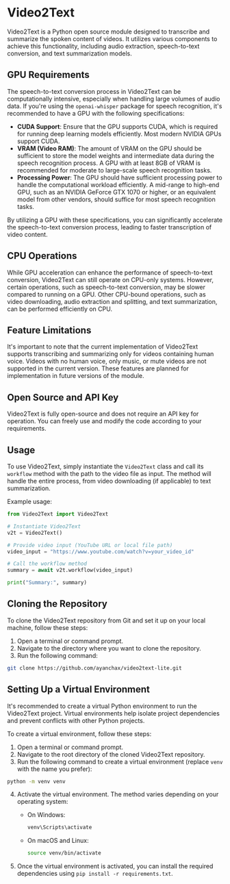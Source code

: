 # Video2Text

Video2Text is a Python open source module designed to transcribe and summarize the spoken content of videos. It utilizes various components to achieve this functionality, including audio extraction, speech-to-text conversion, and text summarization models.

## GPU Requirements

The speech-to-text conversion process in Video2Text can be computationally intensive, especially when handling large volumes of audio data. If you're using the `openai-whisper` package for speech recognition, it's recommended to have a GPU with the following specifications:

- **CUDA Support**: Ensure that the GPU supports CUDA, which is required for running deep learning models efficiently. Most modern NVIDIA GPUs support CUDA.
- **VRAM (Video RAM)**: The amount of VRAM on the GPU should be sufficient to store the model weights and intermediate data during the speech recognition process. A GPU with at least 8GB of VRAM is recommended for moderate to large-scale speech recognition tasks.
- **Processing Power**: The GPU should have sufficient processing power to handle the computational workload efficiently. A mid-range to high-end GPU, such as an NVIDIA GeForce GTX 1070 or higher, or an equivalent model from other vendors, should suffice for most speech recognition tasks.

By utilizing a GPU with these specifications, you can significantly accelerate the speech-to-text conversion process, leading to faster transcription of video content.

## CPU Operations

While GPU acceleration can enhance the performance of speech-to-text conversion, Video2Text can still operate on CPU-only systems. However, certain operations, such as speech-to-text conversion, may be slower compared to running on a GPU. Other CPU-bound operations, such as video downloading, audio extraction and splitting, and text summarization, can be performed efficiently on CPU.

## Feature Limitations

It's important to note that the current implementation of Video2Text supports transcribing and summarizing only for videos containing human voice. Videos with no human voice, only music, or mute videos are not supported in the current version. These features are planned for implementation in future versions of the module.

## Open Source and API Key

Video2Text is fully open-source and does not require an API key for operation. You can freely use and modify the code according to your requirements.

## Usage

To use Video2Text, simply instantiate the `Video2Text` class and call its `workflow` method with the path to the video file as input. The method will handle the entire process, from video downloading (if applicable) to text summarization.

Example usage:
```python
from Video2Text import Video2Text

# Instantiate Video2Text
v2t = Video2Text()

# Provide video input (YouTube URL or local file path)
video_input = "https://www.youtube.com/watch?v=your_video_id"

# Call the workflow method
summary = await v2t.workflow(video_input)

print("Summary:", summary)
```

## Cloning the Repository

To clone the Video2Text repository from Git and set it up on your local machine, follow these steps:

1. Open a terminal or command prompt.
2. Navigate to the directory where you want to clone the repository.
3. Run the following command:

```bash
git clone https://github.com/ayanchax/video2text-lite.git
```



## Setting Up a Virtual Environment

It's recommended to create a virtual Python environment to run the Video2Text project. Virtual environments help isolate project dependencies and prevent conflicts with other Python projects.

To create a virtual environment, follow these steps:

1. Open a terminal or command prompt.
2. Navigate to the root directory of the cloned Video2Text repository.
3. Run the following command to create a virtual environment (replace `venv` with the name you prefer):

```bash
python -m venv venv
```

4. Activate the virtual environment. The method varies depending on your operating system:

   - On Windows:
     ```bash
     venv\Scripts\activate
     ```
   
   - On macOS and Linux:
     ```bash
     source venv/bin/activate
     ```

5. Once the virtual environment is activated, you can install the required dependencies using `pip install -r requirements.txt`.

